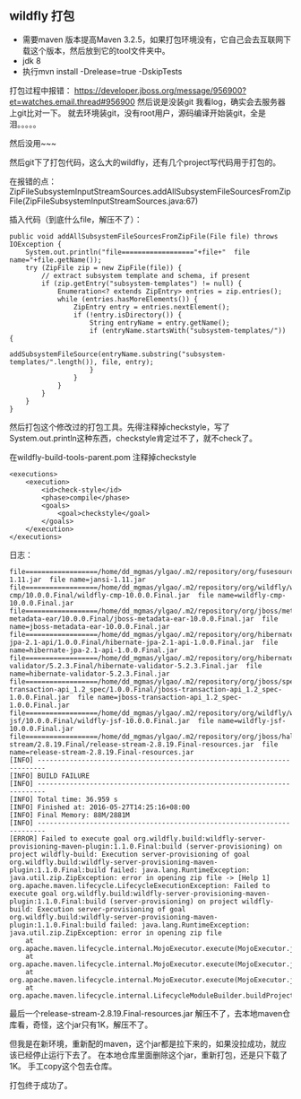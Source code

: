 ## wildfly 打包 ##

* 需要maven 版本提高Maven 3.2.5，如果打包环境没有，它自己会去互联网下载这个版本，然后放到它的tool文件夹中。
* jdk 8
* 执行mvn install -Drelease=true -DskipTests

打包过程中报错：
https://developer.jboss.org/message/956900?et=watches.email.thread#956900
然后说是没装git
我看log，确实会去服务器上git比对一下。
就去环境装git，没有root用户，源码编译开始装git，全是泪。。。。。

然后没用~~~

然后git下了打包代码，这么大的wildfly，还有几个project写代码用于打包的。

在报错的点：ZipFileSubsystemInputStreamSources.addAllSubsystemFileSourcesFromZipFile(ZipFileSubsystemInputStreamSources.java:67)

插入代码（到底什么file，解压不了）：

	public void addAllSubsystemFileSourcesFromZipFile(File file) throws IOException {
    	System.out.println("file=================="+file+"  file name="+file.getName());
        try (ZipFile zip = new ZipFile(file)) {
            // extract subsystem template and schema, if present
            if (zip.getEntry("subsystem-templates") != null) {
                Enumeration<? extends ZipEntry> entries = zip.entries();
                while (entries.hasMoreElements()) {
                    ZipEntry entry = entries.nextElement();
                    if (!entry.isDirectory()) {
                        String entryName = entry.getName();
                        if (entryName.startsWith("subsystem-templates/")) {
                            addSubsystemFileSource(entryName.substring("subsystem-templates/".length()), file, entry);
                        }
                    }
                }
            }
        }
    } 

然后打包这个修改过的打包工具。先得注释掉checkstyle，写了System.out.println这种东西，checkstyle肯定过不了，就不check了。

在wildfly-build-tools-parent.pom 注释掉checkstyle
	
	<executions>
    	<execution>
        	<id>check-style</id>
            <phase>compile</phase>
            <goals>
            	<goal>checkstyle</goal>
            </goals>
        </execution>    
    </executions>

日志：
	
	file==================/home/dd_mgmas/ylgao/.m2/repository/org/fusesource/jansi/jansi/1.11/jansi-1.11.jar  file name=jansi-1.11.jar
	file==================/home/dd_mgmas/ylgao/.m2/repository/org/wildfly/wildfly-cmp/10.0.0.Final/wildfly-cmp-10.0.0.Final.jar  file name=wildfly-cmp-10.0.0.Final.jar
	file==================/home/dd_mgmas/ylgao/.m2/repository/org/jboss/metadata/jboss-metadata-ear/10.0.0.Final/jboss-metadata-ear-10.0.0.Final.jar  file name=jboss-metadata-ear-10.0.0.Final.jar
	file==================/home/dd_mgmas/ylgao/.m2/repository/org/hibernate/javax/persistence/hibernate-jpa-2.1-api/1.0.0.Final/hibernate-jpa-2.1-api-1.0.0.Final.jar  file name=hibernate-jpa-2.1-api-1.0.0.Final.jar
	file==================/home/dd_mgmas/ylgao/.m2/repository/org/hibernate/hibernate-validator/5.2.3.Final/hibernate-validator-5.2.3.Final.jar  file name=hibernate-validator-5.2.3.Final.jar
	file==================/home/dd_mgmas/ylgao/.m2/repository/org/jboss/spec/javax/transaction/jboss-transaction-api_1.2_spec/1.0.0.Final/jboss-transaction-api_1.2_spec-1.0.0.Final.jar  file name=jboss-transaction-api_1.2_spec-1.0.0.Final.jar
	file==================/home/dd_mgmas/ylgao/.m2/repository/org/wildfly/wildfly-jsf/10.0.0.Final/wildfly-jsf-10.0.0.Final.jar  file name=wildfly-jsf-10.0.0.Final.jar
	file==================/home/dd_mgmas/ylgao/.m2/repository/org/jboss/hal/release-stream/2.8.19.Final/release-stream-2.8.19.Final-resources.jar  file name=release-stream-2.8.19.Final-resources.jar
	[INFO] ------------------------------------------------------------------------
	[INFO] BUILD FAILURE
	[INFO] ------------------------------------------------------------------------
	[INFO] Total time: 36.959 s
	[INFO] Finished at: 2016-05-27T14:25:16+08:00
	[INFO] Final Memory: 88M/2881M
	[INFO] ------------------------------------------------------------------------
	[ERROR] Failed to execute goal org.wildfly.build:wildfly-server-provisioning-maven-plugin:1.1.0.Final:build (server-provisioning) on project wildfly-build: Execution server-provisioning of goal org.wildfly.build:wildfly-server-provisioning-maven-plugin:1.1.0.Final:build failed: java.lang.RuntimeException: java.util.zip.ZipException: error in opening zip file -> [Help 1]
	org.apache.maven.lifecycle.LifecycleExecutionException: Failed to execute goal org.wildfly.build:wildfly-server-provisioning-maven-plugin:1.1.0.Final:build (server-provisioning) on project wildfly-build: Execution server-provisioning of goal org.wildfly.build:wildfly-server-provisioning-maven-plugin:1.1.0.Final:build failed: java.lang.RuntimeException: java.util.zip.ZipException: error in opening zip file
        at org.apache.maven.lifecycle.internal.MojoExecutor.execute(MojoExecutor.java:212)
        at org.apache.maven.lifecycle.internal.MojoExecutor.execute(MojoExecutor.java:153)
        at org.apache.maven.lifecycle.internal.MojoExecutor.execute(MojoExecutor.java:145)
        at org.apache.maven.lifecycle.internal.LifecycleModuleBuilder.buildProject(LifecycleModuleBuilder.java:116)


最后一个release-stream-2.8.19.Final-resources.jar 解压不了，去本地maven仓库看，奇怪，这个jar只有1K，解压不了。

但我是在新环境，重新配的maven，这个jar都是拉下来的，如果没拉成功，就应该已经停止运行下去了。
在本地仓库里面删除这个jar，重新打包，还是只下载了1K。
手工copy这个包去仓库。

打包终于成功了。